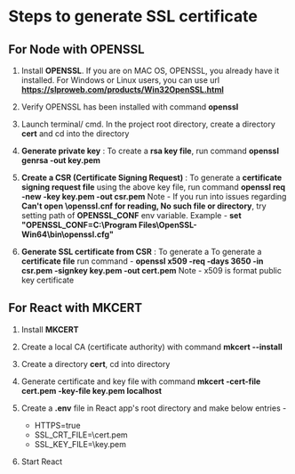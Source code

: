 # Steps to generate SSL certificate

## For Node with OPENSSL

1. Install **OPENSSL**. If you are on MAC OS, OPENSSL, you already have it installed. For Windows or Linux users, you can use url __https://slproweb.com/products/Win32OpenSSL.html__

2. Verify OPENSSL has been installed with command **openssl**

3. Launch terminal/ cmd. In the project root directory, create a directory **cert** and cd into the directory

4. __Generate private key__ :
To create a **rsa key file**, run command **openssl genrsa -out key.pem**

5. __Create a CSR (Certificate Signing Request)__ :
To generate a **certificate signing request file** using the above key file, run command **openssl req -new -key key.pem -out csr.pem**
Note - If you run into issues regarding **Can't open \openssl.cnf for reading, No such file or directory**, try setting path of **OPENSSL_CONF** env variable. Example - **set "OPENSSL_CONF=C:\Program Files\OpenSSL-Win64\bin\openssl.cfg"**

6. __Generate SSL certificate from CSR__ :
To generate a To generate a **certificate file** run command - **openssl x509 -req -days 3650 -in csr.pem -signkey key.pem -out cert.pem**
Note - x509 is format public key certificate

## For React with MKCERT

1. Install **MKCERT**

2. Create a local CA (certificate authority) with command **mkcert --install**

3. Create a directory **cert**, cd into directory

4. Generate certificate and key file with command **mkcert -cert-file cert.pem -key-file key.pem localhost**

5. Create a **.env** file in React app's root directory and make below entries -

    * HTTPS=true
    * SSL_CRT_FILE=<path to cert directory>\cert.pem
    * SSL_KEY_FILE=<path to cert directory>\key.pem

6. Start React